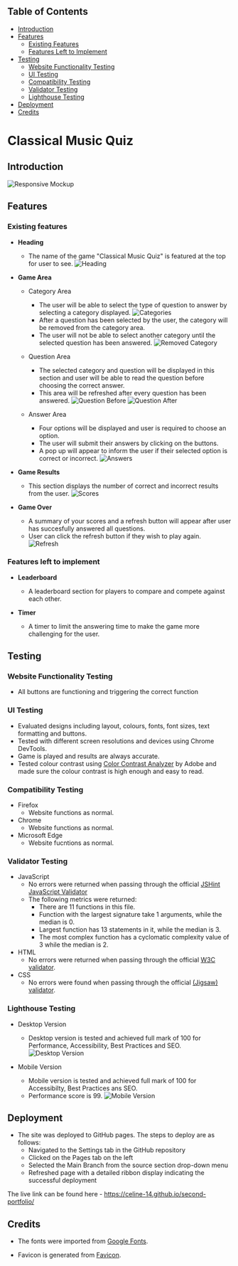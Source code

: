 ## Table of Contents
* [Introduction](#introduction)
* [Features](#features)
    * [Existing Features](#existing-features)
    * [Features Left to Implement](#features-left-to-implement)
* [Testing](#testing)
    * [Website Functionality Testing](#website-functionality-testing)
    * [UI Testing](#ui-testing)
    * [Compatibility Testing](#compatibility-testing)
    * [Validator Testing](#validator-testing)
    * [Lighthouse Testing](#lighthouse-testing)
* [Deployment](#deployment)
* [Credits](#credits)

# Classical Music Quiz

## Introduction


![Responsive Mockup](https://github.com/celine-14/second-portfolio/blob/main/docs/screenshots/quiz_mockup.png?raw=true)

## Features
### Existing features

- __Heading__
  - The name of the game "Classical Music Quiz" is featured at the top for user to see.
  ![Heading](https://github.com/celine-14/second-portfolio/blob/main/docs/screenshots/quiz_heading.png?raw=true)

- __Game Area__
  - Category Area
    - The user will be able to select the type of question to answer by selecting a category displayed.
    ![Categories](https://github.com/celine-14/second-portfolio/blob/main/docs/screenshots/quiz_category.png?raw=true)
    - After a question has been selected by the user, the category will be removed from the category area. 
    - The user will not be able to select another category until the selected question has been answered.
    ![Removed Category](https://github.com/celine-14/second-portfolio/blob/main/docs/screenshots/quiz_category_after.png?raw=true)

  - Question Area
    - The selected category and question will be displayed in this section and user will be able to read the question before choosing the correct answer.
    - This area will be refreshed after every question has been answered.
    ![Question Before](https://github.com/celine-14/second-portfolio/blob/main/docs/screenshots/quiz_question_before.png?raw=true)
    ![Question After](https://github.com/celine-14/second-portfolio/blob/main/docs/screenshots/quiz_question.png?raw=true)

  - Answer Area
    - Four options will be displayed and user is required to choose an option.
    - The user will submit their answers by clicking on the buttons.
    - A pop up will appear to inform the user if their selected option is correct or incorrect.
    ![Answers](https://github.com/celine-14/second-portfolio/blob/main/docs/screenshots/quiz_answer_options.png?raw=true)

- __Game Results__
  - This section displays the number of correct and incorrect results from the user.
  ![Scores](https://github.com/celine-14/second-portfolio/blob/main/docs/screenshots/quiz_scores.png?raw=true)

- __Game Over__ 
  - A summary of your scores and a refresh button will appear after user has succesfully answered all questions.
  - User can click the refresh button if they wish to play again.
  ![Refresh](https://github.com/celine-14/second-portfolio/blob/main/docs/screenshots/quiz_game_over.png?raw=true)


### Features left to implement 

- __Leaderboard__
  - A leaderboard section for players to compare and compete against each other.

- __Timer__
  - A timer to limit the answering time to make the game more challenging for the user.

## Testing

### Website Functionality Testing

- All buttons are functioning and triggering the correct function

### UI Testing

- Evaluated designs including layout, colours, fonts, font sizes, text formatting and buttons.
- Tested with different screen resolutions and devices using Chrome DevTools.
- Game is played and results are always accurate.
- Tested colour contrast using [Color Contrast Analyzer](https://color.adobe.com/create/color-contrast-analyzer) by Adobe and made sure the colour contrast is high enough and easy to read.

### Compatibility Testing

- Firefox
  - Website functions as normal.
- Chrome
  - Website functions as normal.
- Microsoft Edge
  - Website fucntions as normal.

### Validator Testing

- JavaScript
  - No errors were returned when passing through the official [JSHint JavaScript Validator](https://jshint.com/)
  - The following metrics were returned:
    - There are 11 functions in this file.
    - Function with the largest signature take 1 arguments, while the median is 0.
    - Largest function has 13 statements in it, while the median is 3.
    - The most complex function has a cyclomatic complexity value of 3 while the median is 2.
- HTML
  - No errors were returned when passing through the official [W3C validator](https://validator.w3.org/nu/?doc=https%3A%2F%2Fcode-institute-org.github.io%2Flove-running-2.0%2Findex.html).
- CSS
  - No errors were found when passing through the official [(Jigsaw) validator](https://jigsaw.w3.org/css-validator/).

### Lighthouse Testing

- Desktop Version
  - Desktop version is tested and achieved full mark of 100 for Performance, Accessibility, Best Practices and SEO.  
  ![Desktop Version](https://github.com/celine-14/second-portfolio/blob/main/docs/screenshots/lighthouse_testing_desktop.png?raw=true)

- Mobile Version
  - Mobile version is tested and achieved full mark of 100 for Accessibilty, Best Practices ans SEO. 
  - Performance score is 99.
  ![Mobile Version](https://github.com/celine-14/second-portfolio/blob/main/docs/screenshots/lighthouse_testing_mobile.png?raw=true)


## Deployment

- The site was deployed to GitHub pages. The steps to deploy are as follows: 
  - Navigated to the Settings tab in the GitHub repository
  - Clicked on the Pages tab on the left
  - Selected the Main Branch from the source section drop-down menu
  - Refreshed page with a detailed ribbon display indicating the successful deployment

The live link can be found here - https://celine-14.github.io/second-portfolio/

## Credits

- The fonts were imported from [Google Fonts](https://fonts.google.com/).

- Favicon is generated from [Favicon](https://favicon.io/). 